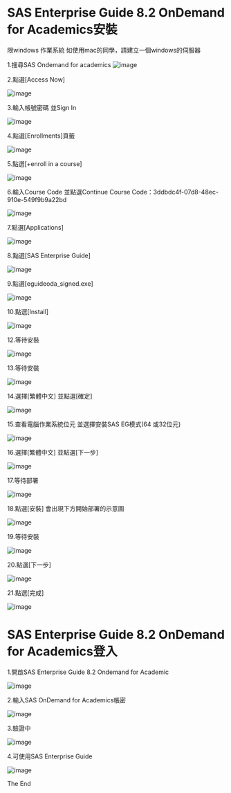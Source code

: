 # SAS Enterprise Guide 8.2 OnDemand for Academics安裝

限windows 作業系統
如使用mac的同學，請建立一個windows的伺服器




1.搜尋SAS Ondemand for academics
![image](https://user-images.githubusercontent.com/103306835/163938096-8fdface4-3ade-43ee-8f6e-17a24c82a783.png)

2.點選[Access Now]

![image](https://user-images.githubusercontent.com/103306835/163938115-0e51ec7b-2a0f-4684-9677-d23f414c723d.png)

3.輸入帳號密碼 並Sign In

![image](https://user-images.githubusercontent.com/103306835/163938229-ccf83500-6f7b-4aa8-b90f-bfa75ef814cd.png)

4.點選[Enrollments]頁籤

![image](https://user-images.githubusercontent.com/103306835/163938573-e8f30584-1f83-45f6-a0e6-f22096404751.png)

5.點選[+enroll in a course]

![image](https://user-images.githubusercontent.com/103306835/163938603-c0c822ef-6034-4e9a-809f-c101f4cf879c.png)

6.輸入Course Code 並點選Continue
Course Code：3ddbdc4f-07d8-48ec-910e-549f9b9a22bd

![image](https://user-images.githubusercontent.com/103306835/163938633-bea06c24-eb84-4698-9e11-f1c7deab67c7.png)

7.點選[Applications]

![image](https://user-images.githubusercontent.com/103306835/163938684-2ea61ceb-c340-4f0a-8435-ad300d27990b.png)

8.點選[SAS Enterprise Guide]

![image](https://user-images.githubusercontent.com/103306835/163939319-546bdbe2-ccd7-4966-bc9c-81c808b958bb.png)

9.點選[eguideoda_signed.exe]

![image](https://user-images.githubusercontent.com/103306835/163939363-de701d94-067c-430d-b912-b1f7e5c98035.png)

10.點選[Install]

![image](https://user-images.githubusercontent.com/103306835/163939513-11ac8ced-d8a8-45d0-a99a-1b4e8c2bfb00.png)

12.等待安裝

![image](https://user-images.githubusercontent.com/103306835/163939548-36b5a4a2-d30f-4835-9bae-16bbf2d8c6b7.png)

13.等待安裝

![image](https://user-images.githubusercontent.com/103306835/163939581-a2a8a5e0-978d-46bf-891b-bb42c2197855.png)

14.選擇[繁體中文] 並點選[確定]

![image](https://user-images.githubusercontent.com/103306835/163939614-18a82635-9add-4d7e-b9de-c5783d65d9a1.png)

15.查看電腦作業系統位元 並選擇安裝SAS EG模式(64 或32位元)

![image](https://user-images.githubusercontent.com/103306835/163939717-383089f1-431b-44d0-8a5d-b45663205916.png)

16.選擇[繁體中文] 並點選[下一步]

![image](https://user-images.githubusercontent.com/103306835/163939760-f321534e-cea2-46fe-8dd6-8cdf08873f9c.png)

17.等待部署

![image](https://user-images.githubusercontent.com/103306835/163939809-054a3ecd-adfd-4841-8031-e1b2b66819b4.png)


18.點選[安裝] 會出現下方開始部署的示意圖

![image](https://user-images.githubusercontent.com/103306835/163939844-de132fff-1f35-4005-8bfb-d5e664a395be.png)

19.等待安裝

![image](https://user-images.githubusercontent.com/103306835/163939878-6e7a7f03-caac-4ddf-ae3c-aa4a4379b216.png)

20.點選[下一步]

![image](https://user-images.githubusercontent.com/103306835/163939906-984fbff2-ef33-4754-bce7-3c6db166edce.png)

21.點選[完成]

![image](https://user-images.githubusercontent.com/103306835/163939958-3313d0f7-bfd6-44be-8434-106d3b24a03e.png)


# SAS Enterprise Guide 8.2 OnDemand for Academics登入

1.開啟SAS Enterprise Guide 8.2 Ondemand for Academic

![image](https://user-images.githubusercontent.com/103306835/163941843-b53a910d-dbdd-481a-b4d9-a63e2f75ed2b.png)

2.輸入SAS OnDemand for Academics帳密

![image](https://user-images.githubusercontent.com/103306835/163941913-51d8af5a-a033-4603-a83f-df7f9bd2bd21.png)

3.驗證中

![image](https://user-images.githubusercontent.com/103306835/163941956-c9e0302e-159f-4b92-9292-3d443c925c22.png)

4.可使用SAS Enterprise Guide

![image](https://user-images.githubusercontent.com/103306835/163942001-33f1c834-5457-4aa5-94d3-68e330745d54.png)

The End
